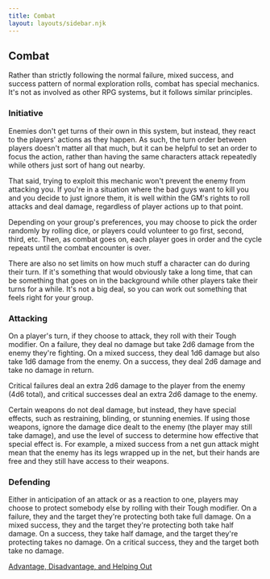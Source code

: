 ```yaml
---
title: Combat
layout: layouts/sidebar.njk
---
```


<div class="stack">

  ## Combat

  Rather than strictly following the normal failure, mixed success, and success
  pattern of normal exploration rolls, combat has special mechanics. It's not as
  involved as other RPG systems, but it follows similar principles.

  ### Initiative

  Enemies don't get turns of their own in this system, but instead, they react
  to the players' actions as they happen. As such, the turn order between
  players doesn't matter all that much, but it can be helpful to set an order to
  focus the action, rather than having the same characters attack repeatedly
  while others just sort of hang out nearby.

  That said, trying to exploit this mechanic won't prevent the enemy from
  attacking you. If you're in a situation where the bad guys want to kill you
  and you decide to just ignore them, it is well within the GM's rights to roll
  attacks and deal damage, regardless of player actions up to that point.

  Depending on your group's preferences, you may choose to pick the order
  randomly by rolling dice, or players could volunteer to go first, second,
  third, etc. Then, as combat goes on, each player goes in order and the cycle
  repeats until the combat encounter is over.

  There are also no set limits on how much stuff a character can do during their
  turn. If it's something that would obviously take a long time, that can be
  something that goes on in the background while other players take their turns
  for a while. It's not a big deal, so you can work out something that feels
  right for your group.

  ### Attacking

  On a player's turn, if they choose to attack, they roll with their Tough
  modifier. On a failure, they deal no damage but take 2d6 damage from the enemy
  they're fighting. On a mixed success, they deal 1d6 damage but also take 1d6
  damage from the enemy. On a success, they deal 2d6 damage and take no damage
  in return.

  Critical failures deal an extra 2d6 damage to the player from the enemy (4d6
  total), and critical successes deal an extra 2d6 damage to the enemy.

  Certain weapons do not deal damage, but instead, they have special effects,
  such as restraining, blinding, or stunning enemies. If using those weapons,
  ignore the damage dice dealt to the enemy (the player may still take damage),
  and use the level of success to determine how effective that special effect
  is. For example, a mixed success from a net gun attack might mean that the
  enemy has its legs wrapped up in the net, but their hands are free and they
  still have access to their weapons.

  ### Defending

  Either in anticipation of an attack or as a reaction to one, players may
  choose to protect somebody else by rolling with their Tough modifier. On a
  failure, they and the target they're protecting both take full damage. On a
  mixed success, they and the target they're protecting both take half damage.
  On a success, they take half damage, and the target they're protecting takes
  no damage. On a critical success, they and the target both take no damage.

  [Advantage, Disadvantage, and Helping Out](/how-to-play/advantage-disadvantage-helping-out)

</div>
